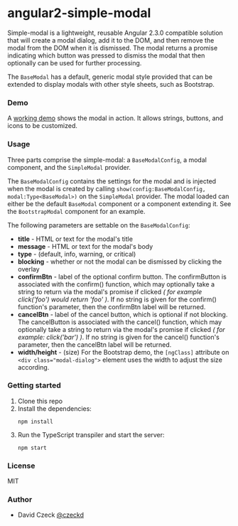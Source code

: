 # angular2-simple-modal

Simple-modal is a lightweight, reusable Angular 2.3.0 compatible solution 
that will create a modal dialog, add it to the DOM, and then remove the modal 
from the DOM when it is dismissed. The modal returns a promise indicating 
which button was pressed to dismiss the modal that then optionally can be used 
for further processing.

The ``BaseModal`` has a default, generic modal style provided that can be 
extended to display modals with other style sheets, such as Bootstrap.

### Demo

A [working demo](http://czeckd.github.io/angular2-simple-modal/demo/) shows
the modal in action. It allows strings, buttons, and icons to be customized.

### Usage

Three parts comprise the simple-modal: a ``BaseModalConfig``, a modal 
component, and the ``SimpleModal`` provider.

The ``BaseModalConfig`` contains the settings for the modal and is injected 
when the modal is created by calling ``show(config:BaseModalConfig, 
modal:Type<BaseModal>)`` on the ``SimpleModal`` provider. The modal loaded can 
either be the default ``BaseModal`` component or a component extending it. See 
the ``BootstrapModal`` component for an example.

The following parameters are settable on the ``BaseModalConfig``: 
- **title** - HTML or text for the modal's title
- **message** - HTML or text for the modal's body 
- **type** - (default, info, warning, or critical)
- **blocking** - whether or not the modal can be dismissed by clicking the 
overlay
- **confirmBtn** - label of the optional confirm button. The confirmButton is 
associated with the confirm() function, which may optionally take a string to 
return via the modal's promise if clicked *( for example click('foo') would 
return 'foo' )*. If no string is given for the confirm() function's parameter, 
then the confirmBtn label will be returned.
- **cancelBtn** - label of the cancel button, which is optional if not 
blocking. The cancelButton is associated with the cancel() function, which may 
optionally take a string to return via the modal's promise if clicked *( for 
example: click('bar') )*. If no string is given for the cancel() function's 
parameter, then the cancelBtn label will be returned.
- **width/height** - (size) For the Bootstrap demo, the `[ngClass]` 
attribute on `<div class="modal-dialog">` element uses the width to adjust the
size according.

### Getting started

1. Clone this repo
1. Install the dependencies:
	```
    npm install
	```
1. Run the TypeScript transpiler and start the server:
	```
	npm start
	```

### License

MIT


### Author
- David Czeck [@czeckd](https://github.com/czeckd)
